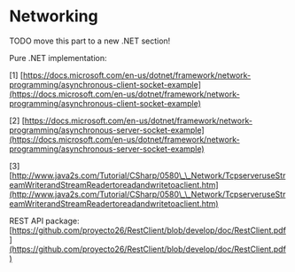 # Networking

TODO move this part to a new .NET section!

Pure .NET implementation:&#x20;

\[1] [https://docs.microsoft.com/en-us/dotnet/framework/network-programming/asynchronous-client-socket-example](https://docs.microsoft.com/en-us/dotnet/framework/network-programming/asynchronous-client-socket-example)

\[2] [https://docs.microsoft.com/en-us/dotnet/framework/network-programming/asynchronous-server-socket-example](https://docs.microsoft.com/en-us/dotnet/framework/network-programming/asynchronous-server-socket-example)

\[3] [http://www.java2s.com/Tutorial/CSharp/0580\_\_Network/TcpserveruseStreamWriterandStreamReadertoreadandwritetoaclient.htm](http://www.java2s.com/Tutorial/CSharp/0580\_\_Network/TcpserveruseStreamWriterandStreamReadertoreadandwritetoaclient.htm)

REST API package: [https://github.com/proyecto26/RestClient/blob/develop/doc/RestClient.pdf](https://github.com/proyecto26/RestClient/blob/develop/doc/RestClient.pdf)
